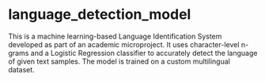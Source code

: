 # language_detection_model
This is a machine learning-based Language Identification System developed as part of an academic microproject. It uses character-level n-grams and a Logistic Regression classifier to accurately detect the language of given text samples. The model is trained on a custom multilingual dataset.

